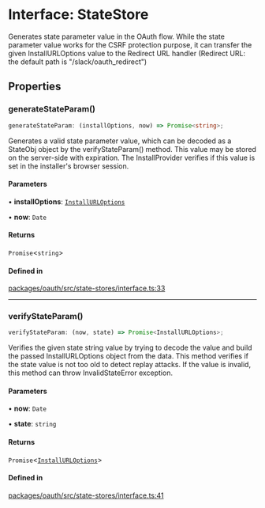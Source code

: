 # Interface: StateStore

Generates state parameter value in the OAuth flow.
While the state parameter value works for the CSRF protection purpose,
it can transfer the given InstallURLOptions value to the Redirect URL handler
(Redirect URL: the default path is "/slack/oauth_redirect")

## Properties

### generateStateParam()

```ts
generateStateParam: (installOptions, now) => Promise<string>;
```

Generates a valid state parameter value, which can be decoded as a StateObj object
by the verifyStateParam() method. This value may be stored on the server-side with expiration.
The InstallProvider verifies if this value is set in the installer's browser session.

#### Parameters

• **installOptions**: [`InstallURLOptions`](Interface.InstallURLOptions.md)

• **now**: `Date`

#### Returns

`Promise`\<`string`\>

#### Defined in

[packages/oauth/src/state-stores/interface.ts:33](https://github.com/slackapi/node-slack-sdk/blob/main/packages/oauth/src/state-stores/interface.ts#L33)

***

### verifyStateParam()

```ts
verifyStateParam: (now, state) => Promise<InstallURLOptions>;
```

Verifies the given state string value by trying to decode the value and
build the passed InstallURLOptions object from the data.
This method verifies if the state value is not too old to detect replay attacks.
If the value is invalid, this method can throw InvalidStateError exception.

#### Parameters

• **now**: `Date`

• **state**: `string`

#### Returns

`Promise`\<[`InstallURLOptions`](Interface.InstallURLOptions.md)\>

#### Defined in

[packages/oauth/src/state-stores/interface.ts:41](https://github.com/slackapi/node-slack-sdk/blob/main/packages/oauth/src/state-stores/interface.ts#L41)
